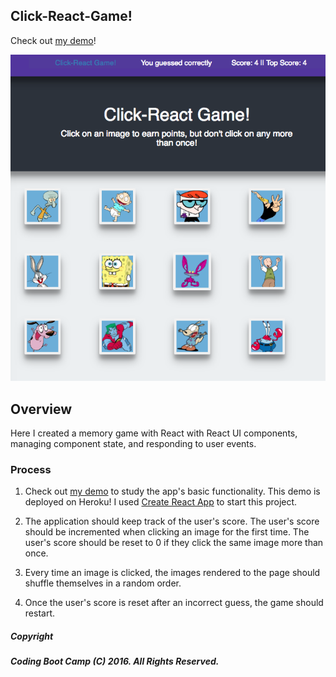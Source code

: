## Click-React-Game! 
Check out [my demo](http://click-react-game.herokuapp.com/)!

![screenshot](screenshot3.png)

## Overview

Here I created a memory game with React with React UI components, managing component state, and responding to user events.

### Process

1. Check out [my demo](http://click-react-game.herokuapp.com/) to study the app's basic functionality. This demo is deployed on Heroku! I used [Create React App](https://github.com/facebookincubator/create-react-app) to start this project.

2. The application should keep track of the user's score. The user's score should be incremented when clicking an image for the first time. The user's score should be reset to 0 if they click the same image more than once.

3. Every time an image is clicked, the images rendered to the page should shuffle themselves in a random order.

4. Once the user's score is reset after an incorrect guess, the game should restart.





##### Copyright
##### Coding Boot Camp (C) 2016. All Rights Reserved.
